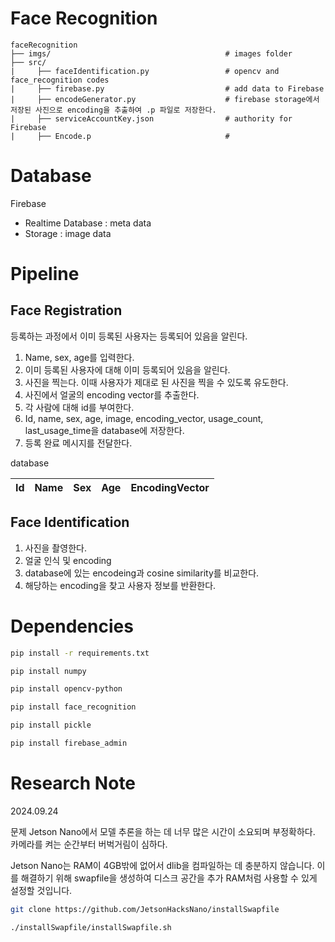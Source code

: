 # Face Recognition

    faceRecognition
    ├── imgs/                                       # images folder
    ├── src/            
    |     ├── faceIdentification.py                 # opencv and face_recognition codes
    |     ├── firebase.py                           # add data to Firebase
    |     ├── encodeGenerator.py                    # firebase storage에서 저장된 사진으로 encoding을 추출하여 .p 파일로 저장한다.
    |     ├── serviceAccountKey.json                # authority for Firebase
    |     ├── Encode.p                              # 

# Database

Firebase

- Realtime Database : meta data
- Storage : image data

# Pipeline

## Face Registration

등록하는 과정에서 이미 등록된 사용자는 등록되어 있음을 알린다.

1. Name, sex, age를 입력한다.
2. 이미 등록된 사용자에 대해 이미 등록되어 있음을 알린다.
3. 사진을 찍는다. 이때 사용자가 제대로 된 사진을 찍을 수 있도록 유도한다.
4. 사진에서 얼굴의 encoding vector를 추출한다.
5. 각 사람에 대해 id를 부여한다.
6. Id, name, sex, age, image, encoding_vector, usage_count, last_usage_time을 database에 저장한다.
7. 등록 완료 메시지를 전달한다.

database

|Id|Name|Sex|Age|EncodingVector|
|---|---|---|---|---|

## Face Identification

1. 사진을 촬영한다.
2. 얼굴 인식 및 encoding
3. database에 있는 encodeing과 cosine similarity를 비교한다.
4. 해당하는 encoding을 찾고 사용자 정보를 반환한다.

# Dependencies

```bash
pip install -r requirements.txt

pip install numpy

pip install opencv-python

pip install face_recognition

pip install pickle

pip install firebase_admin
```

# Research Note

2024.09.24

문제 Jetson Nano에서 모델 추론을 하는 데 너무 많은 시간이 소요되며 부정확하다. 카메라를 켜는 순간부터 버벅거림이 심하다.

Jetson Nano는 RAM이 4GB밖에 없어서 dlib을 컴파일하는 데 충분하지 않습니다. 이를 해결하기 위해 swapfile을 생성하여 디스크 공간을 추가 RAM처럼 사용할 수 있게 설정할 것입니다.

```bash
git clone https://github.com/JetsonHacksNano/installSwapfile

./installSwapfile/installSwapfile.sh
```
